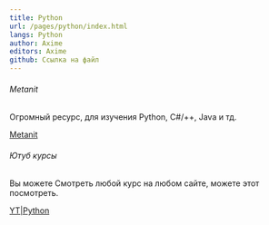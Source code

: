 ```yaml
---
title: Python
url: /pages/python/index.html
langs: Python
author: Axime
editors: Axime
github: Ссылка на файл
---
```

<div class="col-md-6 mb-5">
    <h6>Metanit</h6>
    <p class="text-muted">
    Огромный ресурс, для изучения Python, C#/++, Java и тд.
    </p>
    <a href="https://metanit.com/" class="btn btn-primary">Metanit</a><div class="col-md-6 mb-5">
    <h6>Ютуб курсы</h6>
    <p class="text-muted">
    Вы можете Смотреть любой курс на любом сайте, можете этот посмотреть.
    </p>
    <a href="https://www.youtube.com/watch?v=LFCq-mNF96c&list=PLs2IpQwiXpT3SqbqPzLCEy1fow9G7g0oY" class="btn btn-primary">YT|Python</a>
</div>
</div>
